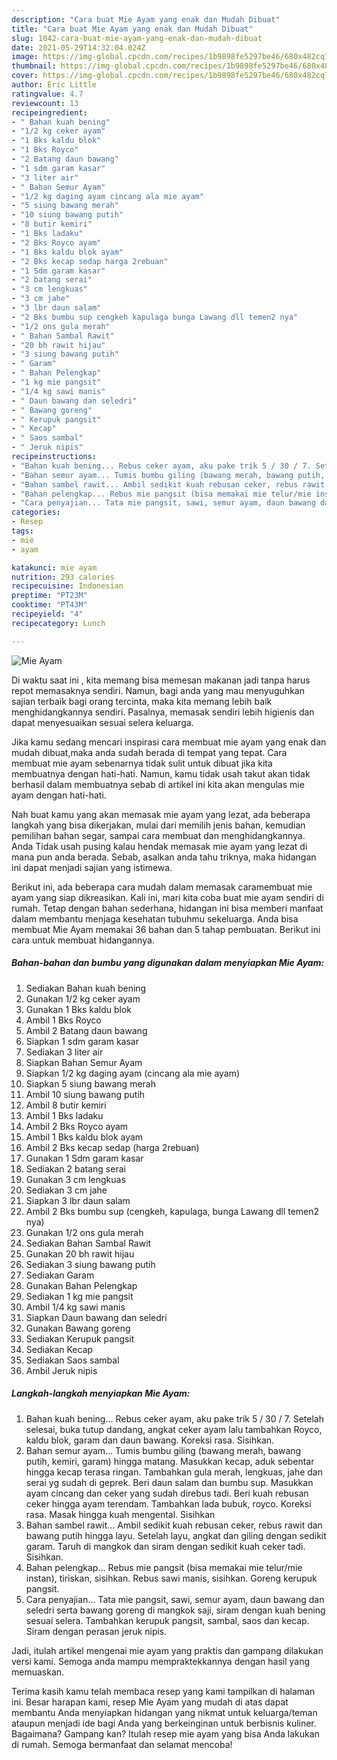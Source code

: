 ```yaml
---
description: "Cara buat Mie Ayam yang enak dan Mudah Dibuat"
title: "Cara buat Mie Ayam yang enak dan Mudah Dibuat"
slug: 1042-cara-buat-mie-ayam-yang-enak-dan-mudah-dibuat
date: 2021-05-29T14:32:04.024Z
image: https://img-global.cpcdn.com/recipes/1b9898fe5297be46/680x482cq70/mie-ayam-foto-resep-utama.jpg
thumbnail: https://img-global.cpcdn.com/recipes/1b9898fe5297be46/680x482cq70/mie-ayam-foto-resep-utama.jpg
cover: https://img-global.cpcdn.com/recipes/1b9898fe5297be46/680x482cq70/mie-ayam-foto-resep-utama.jpg
author: Eric Little
ratingvalue: 4.7
reviewcount: 13
recipeingredient:
- " Bahan kuah bening"
- "1/2 kg ceker ayam"
- "1 Bks kaldu blok"
- "1 Bks Royco"
- "2 Batang daun bawang"
- "1 sdm garam kasar"
- "3 liter air"
- " Bahan Semur Ayam"
- "1/2 kg daging ayam cincang ala mie ayam"
- "5 siung bawang merah"
- "10 siung bawang putih"
- "8 butir kemiri"
- "1 Bks ladaku"
- "2 Bks Royco ayam"
- "1 Bks kaldu blok ayam"
- "2 Bks kecap sedap harga 2rebuan"
- "1 Sdm garam kasar"
- "2 batang serai"
- "3 cm lengkuas"
- "3 cm jahe"
- "3 lbr daun salam"
- "2 Bks bumbu sup cengkeh kapulaga bunga Lawang dll temen2 nya"
- "1/2 ons gula merah"
- " Bahan Sambal Rawit"
- "20 bh rawit hijau"
- "3 siung bawang putih"
- " Garam"
- " Bahan Pelengkap"
- "1 kg mie pangsit"
- "1/4 kg sawi manis"
- " Daun bawang dan seledri"
- " Bawang goreng"
- " Kerupuk pangsit"
- " Kecap"
- " Saos sambal"
- " Jeruk nipis"
recipeinstructions:
- "Bahan kuah bening... Rebus ceker ayam, aku pake trik 5 / 30 / 7. Setelah selesai, buka tutup dandang, angkat ceker ayam lalu tambahkan Royco, kaldu blok, garam dan daun bawang. Koreksi rasa. Sisihkan."
- "Bahan semur ayam... Tumis bumbu giling (bawang merah, bawang putih, kemiri, garam) hingga matang. Masukkan kecap, aduk sebentar hingga kecap terasa ringan. Tambahkan gula merah, lengkuas, jahe dan serai yg sudah di geprek. Beri daun salam dan bumbu sup. Masukkan ayam cincang dan ceker yang sudah direbus tadi. Beri kuah rebusan ceker hingga ayam terendam. Tambahkan lada bubuk, royco. Koreksi rasa. Masak hingga kuah mengental. Sisihkan"
- "Bahan sambel rawit... Ambil sedikit kuah rebusan ceker, rebus rawit dan bawang putih hingga layu. Setelah layu, angkat dan giling dengan sedikit garam. Taruh di mangkok dan siram dengan sedikit kuah ceker tadi. Sisihkan."
- "Bahan pelengkap... Rebus mie pangsit (bisa memakai mie telur/mie instan), tiriskan, sisihkan. Rebus sawi manis, sisihkan. Goreng kerupuk pangsit."
- "Cara penyajian... Tata mie pangsit, sawi, semur ayam, daun bawang dan seledri serta bawang goreng di mangkok saji, siram dengan kuah bening sesuai selera. Tambahkan kerupuk pangsit, sambal, saos dan kecap. Siram dengan perasan jeruk nipis."
categories:
- Resep
tags:
- mie
- ayam

katakunci: mie ayam 
nutrition: 293 calories
recipecuisine: Indonesian
preptime: "PT23M"
cooktime: "PT43M"
recipeyield: "4"
recipecategory: Lunch

---
```



![Mie Ayam](https://img-global.cpcdn.com/recipes/1b9898fe5297be46/680x482cq70/mie-ayam-foto-resep-utama.jpg)

Di waktu  saat ini , kita memang bisa memesan makanan jadi tanpa harus repot memasaknya sendiri. Namun, bagi anda yang mau menyuguhkan sajian terbaik bagi orang tercinta, maka kita memang lebih baik menghidangkannya sendiri. Pasalnya, memasak sendiri lebih higienis dan dapat menyesuaikan sesuai selera keluarga.

Jika kamu sedang mencari inspirasi cara membuat mie ayam yang enak dan mudah dibuat,maka anda sudah berada di tempat yang tepat. Cara membuat mie ayam  sebenarnya tidak sulit untuk dibuat jika kita membuatnya dengan hati-hati. Namun, kamu tidak usah takut akan tidak berhasil dalam membuatnya 
sebab di artikel ini kita akan mengulas mie ayam dengan hati-hati.  



Nah buat kamu yang akan memasak mie ayam yang lezat, ada beberapa langkah yang bisa dikerjakan, mulai dari memilih jenis bahan, kemudian pemilihan bahan segar, sampai cara membuat dan menghidangkannya. Anda Tidak usah pusing kalau hendak memasak mie ayam yang lezat di mana pun anda berada. Sebab, asalkan anda  tahu triknya, maka hidangan ini dapat menjadi sajian yang istimewa.

Berikut ini, ada beberapa cara mudah dalam memasak caramembuat mie ayam yang siap dikreasikan. Kali ini, mari kita coba buat mie ayam sendiri di rumah. Tetap dengan bahan sederhana, hidangan ini bisa memberi manfaat dalam membantu menjaga kesehatan tubuhmu sekeluarga. Anda bisa membuat Mie Ayam memakai 36 bahan dan 5 tahap pembuatan. Berikut ini cara untuk membuat hidangannya.

<!--inarticleads1-->

##### Bahan-bahan dan bumbu yang digunakan dalam menyiapkan Mie Ayam:

1. Sediakan  Bahan kuah bening
1. Gunakan 1/2 kg ceker ayam
1. Gunakan 1 Bks kaldu blok
1. Ambil 1 Bks Royco
1. Ambil 2 Batang daun bawang
1. Siapkan 1 sdm garam kasar
1. Sediakan 3 liter air
1. Siapkan  Bahan Semur Ayam
1. Siapkan 1/2 kg daging ayam (cincang ala mie ayam)
1. Siapkan 5 siung bawang merah
1. Ambil 10 siung bawang putih
1. Ambil 8 butir kemiri
1. Ambil 1 Bks ladaku
1. Ambil 2 Bks Royco ayam
1. Ambil 1 Bks kaldu blok ayam
1. Ambil 2 Bks kecap sedap (harga 2rebuan)
1. Gunakan 1 Sdm garam kasar
1. Sediakan 2 batang serai
1. Gunakan 3 cm lengkuas
1. Sediakan 3 cm jahe
1. Siapkan 3 lbr daun salam
1. Ambil 2 Bks bumbu sup (cengkeh, kapulaga, bunga Lawang dll temen2 nya)
1. Gunakan 1/2 ons gula merah
1. Sediakan  Bahan Sambal Rawit
1. Gunakan 20 bh rawit hijau
1. Sediakan 3 siung bawang putih
1. Sediakan  Garam
1. Gunakan  Bahan Pelengkap
1. Sediakan 1 kg mie pangsit
1. Ambil 1/4 kg sawi manis
1. Siapkan  Daun bawang dan seledri
1. Gunakan  Bawang goreng
1. Sediakan  Kerupuk pangsit
1. Sediakan  Kecap
1. Sediakan  Saos sambal
1. Ambil  Jeruk nipis




<!--inarticleads2-->

##### Langkah-langkah menyiapkan Mie Ayam:

1. Bahan kuah bening... Rebus ceker ayam, aku pake trik 5 / 30 / 7. Setelah selesai, buka tutup dandang, angkat ceker ayam lalu tambahkan Royco, kaldu blok, garam dan daun bawang. Koreksi rasa. Sisihkan.
1. Bahan semur ayam... Tumis bumbu giling (bawang merah, bawang putih, kemiri, garam) hingga matang. Masukkan kecap, aduk sebentar hingga kecap terasa ringan. Tambahkan gula merah, lengkuas, jahe dan serai yg sudah di geprek. Beri daun salam dan bumbu sup. Masukkan ayam cincang dan ceker yang sudah direbus tadi. Beri kuah rebusan ceker hingga ayam terendam. Tambahkan lada bubuk, royco. Koreksi rasa. Masak hingga kuah mengental. Sisihkan
1. Bahan sambel rawit... Ambil sedikit kuah rebusan ceker, rebus rawit dan bawang putih hingga layu. Setelah layu, angkat dan giling dengan sedikit garam. Taruh di mangkok dan siram dengan sedikit kuah ceker tadi. Sisihkan.
1. Bahan pelengkap... Rebus mie pangsit (bisa memakai mie telur/mie instan), tiriskan, sisihkan. Rebus sawi manis, sisihkan. Goreng kerupuk pangsit.
1. Cara penyajian... Tata mie pangsit, sawi, semur ayam, daun bawang dan seledri serta bawang goreng di mangkok saji, siram dengan kuah bening sesuai selera. Tambahkan kerupuk pangsit, sambal, saos dan kecap. Siram dengan perasan jeruk nipis.




Jadi, itulah artikel mengenai  mie ayam  yang praktis dan gampang dilakukan versi kami. Semoga anda mampu mempraktekkannya dengan hasil yang memuaskan. 

Terima kasih kamu telah membaca resep yang kami tampilkan di halaman ini. Besar harapan kami, resep  Mie Ayam yang mudah di atas dapat membantu Anda menyiapkan hidangan yang nikmat untuk keluarga/teman ataupun menjadi ide bagi Anda yang berkeinginan untuk berbisnis kuliner. Bagaimana? Gampang kan? Itulah resep mie ayam yang bisa Anda lakukan di rumah. Semoga bermanfaat dan selamat mencoba!

